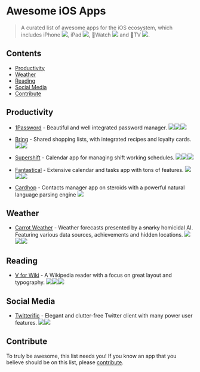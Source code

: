# Awesome iOS Apps

> A curated list of awesome apps for the iOS ecosystem, which includes iPhone ![][iphone], iPad ![][ipad], Watch ![][watch] and TV ![][tv].

<!-- START doctoc generated TOC please keep comment here to allow auto update -->
<!-- DON'T EDIT THIS SECTION, INSTEAD RE-RUN doctoc TO UPDATE -->
## Contents

- [Productivity](#productivity)
- [Weather](#weather)
- [Reading](#reading)
- [Social Media](#social-media)
- [Contribute](#contribute)

<!-- END doctoc generated TOC please keep comment here to allow auto update -->

## Productivity

- [1Password](https://apps.apple.com/de/app/1password-password-manager/id568903335) - Beautiful and well integrated password manager. ![][iphone]![][ipad]![][watch]

- [Bring](https://apps.apple.com/de/app/bring-shopping-list-recipes/id580669177) - Shared shopping lists, with integrated recipes and loyalty cards. ![][iphone]![][watch]

- [Supershift](https://itunes.apple.com/app/supershift/id1104165041?mt=8) - Calendar app for managing shift working schedules. ![][iphone]![][ipad]![][watch]

- [Fantastical](https://flexibits.com/fantastical/download-ios) - Extensive calendar and tasks app with tons of features. ![][iphone]![][ipad]![][watch]

- [Cardhop](https://apps.apple.com/de/app/cardhop/id1448744070) - Contacts manager app on steroids with a powerful natural language parsing engine ![][iphone]

## Weather

- [Carrot Weather](https://apps.apple.com/de/app/carrot-weather/id961390574) - Weather forecasts presented by a ~~snarky~~ homicidal AI. Featuring various data sources, achievements and hidden locations. ![][iphone]![][ipad]![][watch]

## Reading

- [V for Wiki](https://apps.apple.com/de/app/v-for-wikipedia/id993435362) - 
A Wikipedia reader with a focus on great layout and typography. ![][iphone]![][ipad]![][watch]

## Social Media

- [Twitterific](https://apps.apple.com/de/app/twitterrific-tweet-your-way/id580311103) - Elegant and clutter-free Twitter client with many power user features. ![][iphone]![][ipad]

## Contribute
To truly be awesome, this list needs you! If you know an app that you believe should be on this list, please [contribute](contributing.md).

[iphone]: /media/iphone.svg
[ipad]: /media/ipad.svg
[watch]: /media/watch.svg
[tv]: /media/tv.svg
